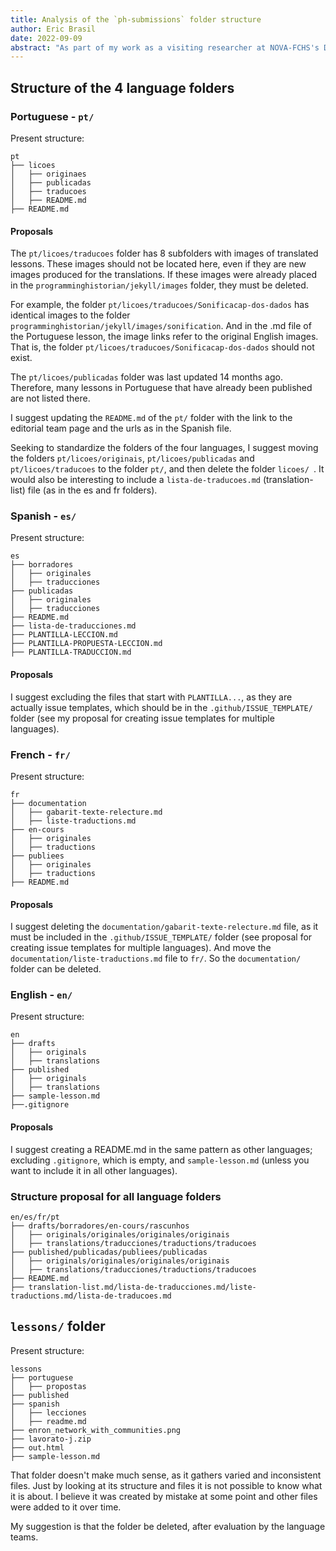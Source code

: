 ```yaml
---
title: Analysis of the `ph-submissions` folder structure
author: Eric Brasil
date: 2022-09-09
abstract: "As part of my work as a visiting researcher at NOVA-FCHS's DH_Lab, I am reviewing the Programming Historian guidelines, structure, and workflow, both on the website and in the organization's GitHub repository. Daniel Alves asked me to look closely at the structure of the language folders in the ph-submissions repository. So I wrote a brief report with my analysis and some proposals for standardizing the repository. I'm also writing a set of proposals regarding issues: creation of issue templates in four languages, with different options (new proposals, translations, errors). In this document I present the structure and analyze the folders of the `ph-submissions` repository. The analysis is focused on the following folders: `pt`, `es`, `en`, `fr` e `lesson`."
---
```


## Structure of the 4 language folders

### Portuguese - `pt/`

Present structure:

```
pt
├── licoes
│   ├── originaes
│   ├── publicadas
│   ├── traducoes
│   ├── README.md
├── README.md
```

#### Proposals


The `pt/licoes/traducoes` folder has 8 subfolders with images of translated lessons. These images should not be located here, even if they are new images produced for the translations. If these images were already placed in the `programminghistorian/jekyll/images` folder, they must be deleted.

For example, the folder `pt/licoes/traducoes/Sonificacap-dos-dados` has identical images to the folder `programminghistorian/jekyll/images/sonification`. And in the .md file of the Portuguese lesson, the image links refer to the original English images. That is, the folder `pt/licoes/traducoes/Sonificacap-dos-dados` should not exist.

The `pt/licoes/publicadas` folder was last updated 14 months ago. Therefore, many lessons in Portuguese that have already been published are not listed there.

I suggest updating the `README.md` of the `pt/` folder with the link to the editorial team page and the urls as in the Spanish file.

Seeking to standardize the folders of the four languages, I suggest moving the folders `pt/licoes/originais`, `pt/licoes/publicadas` and `pt/licoes/traducoes` to the folder `pt/`, and then delete the folder `licoes/ `. It would also be interesting to include a `lista-de-traducoes.md` (translation-list) file (as in the es and fr folders).

### Spanish - `es/`

Present structure:

```
es
├── borradores
│   ├── originales
│   ├── traducciones
├── publicadas
│   ├── originales
│   ├── traducciones
├── README.md
├── lista-de-traducciones.md
├── PLANTILLA-LECCION.md
├── PLANTILLA-PROPUESTA-LECCION.md
├── PLANTILLA-TRADUCCION.md
```

#### Proposals


I suggest excluding the files that start with `PLANTILLA...`, as they are actually issue templates, which should be in the `.github/ISSUE_TEMPLATE/` folder (see my proposal for creating issue templates for multiple languages).

### French - `fr/`

Present structure:

```
fr
├── documentation
│   ├── gabarit-texte-relecture.md
│   ├── liste-traductions.md
├── en-cours
│   ├── originales
│   ├── traductions
├── publiees
│   ├── originales
│   ├── traductions
├── README.md
```

#### Proposals


I suggest deleting the `documentation/gabarit-texte-relecture.md` file, as it must be included in the `.github/ISSUE_TEMPLATE/` folder (see proposal for creating issue templates for multiple languages). And move the `documentation/liste-traductions.md` file to `fr/`. So the `documentation/` folder can be deleted.

### English - `en/`

Present structure:

```
en
├── drafts
│   ├── originals
│   ├── translations
├── published
│   ├── originals
│   ├── translations
├── sample-lesson.md
├──.gitignore
```

#### Proposals


I suggest creating a README.md in the same pattern as other languages; excluding `.gitignore`, which is empty, and `sample-lesson.md` (unless you want to include it in all other languages).

### Structure proposal for all language folders

```
en/es/fr/pt
├── drafts/borradores/en-cours/rascunhos
│   ├── originals/originales/originales/originais
│   ├── translations/traducciones/traductions/traducoes
├── published/publicadas/publiees/publicadas
│   ├── originals/originales/originales/originais
│   ├── translations/traducciones/traductions/traducoes
├── README.md
├── translation-list.md/lista-de-traducciones.md/liste-traductions.md/lista-de-traducoes.md
```

## `lessons/` folder

Present structure:

```
lessons
├── portuguese
│   ├── propostas
├── published
├── spanish
│   ├── lecciones
│   ├── readme.md
├── enron_network_with_communities.png
├── lavorato-j.zip
├── out.html
├── sample-lesson.md
```

That folder doesn't make much sense, as it gathers varied and inconsistent files. Just by looking at its structure and files it is not possible to know what it is about. I believe it was created by mistake at some point and other files were added to it over time.

My suggestion is that the folder be deleted, after evaluation by the language teams.
